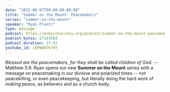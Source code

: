 ```yaml
---
date: "2022-08-07T09:00:00-08:00"
title: "Summer on the Mount: Peacemakers"
series: "summer-on-the-mount"
speaker: "Ryan Plantz"
type: message
podcast: https://arborchurchnw.org/podcast/summer-on-the-mount-peacemakers.mp3
podcast_bytes: 27143564
podcast_duration: 37:41
youtube_id: iKPNDN7Kr9Y
---
```


*Blessed are the peacemakers, for they shall be called children of God.* -- Matthew 5:9. Ryan opens our new **Summer on the Mount** series with a message on peacemaking in our divisive and polarized times -- not peacekilling, or even peacekeeping, but literally doing the hard work of *making peace*, as believers and as a church body.
